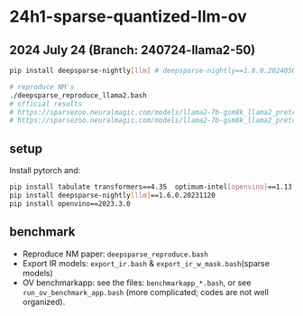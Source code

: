 # 24h1-sparse-quantized-llm-ov

## 2024 July 24 (Branch: 240724-llama2-50)
```bash
pip install deepsparse-nightly[llm] # deepsparse-nightly==1.8.0.20240502

# reproduce NM's
./deepsparse_reproduce_llama2.bash
# official results
# https://sparsezoo.neuralmagic.com/models/llama2-7b-gsm8k_llama2_pretrain-pruned50?comparison=llama2-7b-gsm8k_llama2_pretrain-base&hardware=deepsparse-m7i.4xlarge
# https://sparsezoo.neuralmagic.com/models/llama2-7b-gsm8k_llama2_pretrain-pruned50_quantized?comparison=llama2-7b-gsm8k_llama2_pretrain-base&hardware=deepsparse-m7i.4xlarge
```

## setup

Install pytorch and:

```bash
pip install tabulate transformers==4.35  optimum-intel[openvino]==1.13.0 nncf==2.7.0
pip install deepsparse-nightly[llm]==1.6.0.20231120
pip install openvino==2023.3.0
```

## benchmark

- Reproduce NM paper: `deepsparse_reproduce.bash`
- Export IR models: `export_ir.bash` & `export_ir_w_mask.bash`(sparse models)
- OV benchmarkapp: see the files: `benchmarkapp_*.bash`, or see `run_ov_benchmark_app.bash` (more complicated; codes are not well organized).
